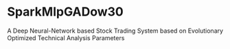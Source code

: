# SparkMlpGADow30
A Deep Neural-Network based Stock Trading System based on Evolutionary Optimized Technical Analysis Parameters
